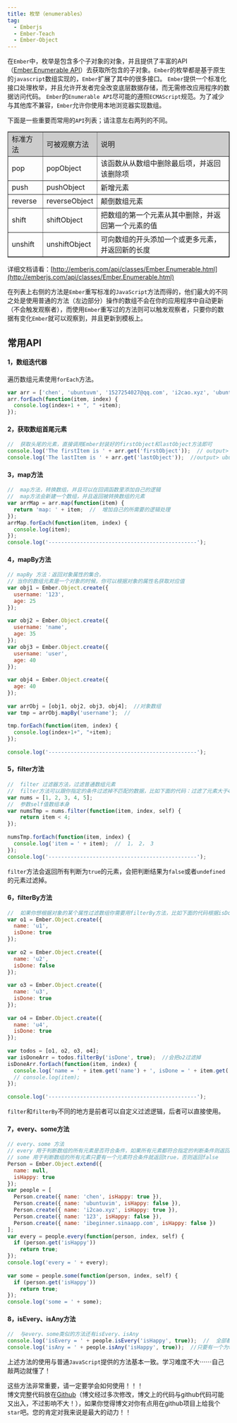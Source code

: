 ```yaml
---
title: 枚举（enumerables）
tag:
  - Emberjs
  - Ember-Teach
  - Ember-Object
---
```


在`Ember`中，枚举是包含多个子对象的对象，并且提供了丰富的API（[Ember.Enumerable API](http://emberjs.com/api/classes/Ember.Enumerable.html)）去获取所包含的子对象。`Ember`的枚举都是基于原生的`javascript`数组实现的，`Ember`扩展了其中的很多接口。
`Ember`提供一个标准化接口处理枚举，并且允许开发者完全改变底层数据存储，而无需修改应用程序的数据访问代码。
`Ember`的`Enumerable API`尽可能的遵照`ECMAScript`规范。为了减少与其他库不兼容，`Ember`允许你使用本地浏览器实现数组。

下面是一些重要而常用的`API`列表；请注意左右两列的不同。
<table border="1">
  <tr bgcolor="#ccc">
      <td>标准方法</td>
      <td>可被观察方法</td>
      <td>说明</td>
  </tr>
  <tr>
    <td>pop</td>
    <td>popObject</td>
    <td>该函数从从数组中删除最后项，并返回该删除项</td>
  </tr>
  <tr>
    <td>push</td>
    <td>pushObject</td>
    <td>新增元素</td>
  </tr>
 <tr>
    <td>reverse</td>
    <td>reverseObject</td>
    <td>颠倒数组元素</td>
  </tr>
<tr>
    <td>shift</td>
    <td>shiftObject</td>
    <td>把数组的第一个元素从其中删除，并返回第一个元素的值</td>
  </tr>
<tr>
    <td>unshift</td>
    <td>unshiftObject</td>
    <td>可向数组的开头添加一个或更多元素，并返回新的长度</td>
  </tr>
</table>

详细文档请看：[http://emberjs.com/api/classes/Ember.Enumerable.html](http://emberjs.com/api/classes/Ember.Enumerable.html)

在列表上右侧的方法是`Ember`重写标准的`JavaScript`方法而得的，他们最大的不同之处是使用普通的方法（左边部分）操作的数组不会在你的应用程序中自动更新（不会触发观察者），而使用`Ember`重写过的方法则可以触发观察者，只要你的数据有变化`Ember`就可以观察到，并且更新到模板上。

## 常用API

#### 1，数组迭代器

遍历数组元素使用`forEach`方法。

```javascript
var arr = ['chen', 'ubuntuvm', '1527254027@qq.com', 'i2cao.xyz', 'ubuntuvim.xyz'];
arr.forEach(function(item, index) {
  console.log(index+1 + ", " +item);
});
```

#### 2，获取数组首尾元素

```javascript
//  获取头尾的元素，直接调用Ember封装好的firstObject和lastObject方法即可
console.log('The firstItem is ' + arr.get('firstObject'));  // output> chen
console.log('The lastItem is ' + arr.get('lastObject'));  //output> ubuntuvim.xyz
```

#### 3，map方法

```javascript
//  map方法，转换数组，并且可以在回调函数里添加自己的逻辑
//  map方法会新建一个数组，并且返回被转换数组的元素
var arrMap = arr.map(function(item) {
  return 'map: ' + item;  //  增加自己的所需要的逻辑处理
});
arrMap.forEach(function(item, index) {
  console.log(item);
});
console.log('-----------------------------------------------');
```

#### 4，mapBy方法

```javascript
// mapBy 方法：返回对象属性的集合，
// 当你的数组元素是一个对象的时候，你可以根据对象的属性名获取对应值
var obj1 = Ember.Object.create({
  username: '123',
  age: 25
});
 
var obj2 = Ember.Object.create({
  username: 'name',
  age: 35
});
var obj3 = Ember.Object.create({
  username: 'user',
  age: 40
});
 
var obj4 = Ember.Object.create({
  age: 40
});
 
var arrObj = [obj1, obj2, obj3, obj4];  //对象数组
var tmp = arrObj.mapBy('username');  // 
 
tmp.forEach(function(item, index) {
  console.log(index+1+", "+item);
});
 
console.log('-----------------------------------------------');
```


#### 5，filter方法

```javascript
//  filter 过滤器方法，过滤普通数组元素
//  filter方法可以跟你指定的条件过滤掉不匹配的数据，比如下面的代码：过滤了元素大于4的元素
var nums = [1, 2, 3, 4, 5];
//  参数self值数组本身
var numsTmp = nums.filter(function(item, index, self) {
    return item < 4;
});
 
numsTmp.forEach(function(item, index) {
  console.log('item = ' + item);  //  1， 2， 3
});
console.log('-----------------------------------------------');
```

`filter`方法会返回所有判断为`true`的元素，会把判断结果为`false`或者`undefined`的元素过滤掉。

#### 6，filterBy方法

```javascript
//  如果你想根据对象的某个属性过滤数组你需要用filterBy方法，比如下面的代码根据isDone这个对象属性过滤
var o1 = Ember.Object.create({
  name: 'u1',
  isDone: true
});
 
var o2 = Ember.Object.create({
  name: 'u2',
  isDone: false
});
 
var o3 = Ember.Object.create({
  name: 'u3',
  isDone: true
});
 
var o4 = Ember.Object.create({
  name: 'u4',
  isDone: true
});
 
var todos = [o1, o2, o3, o4];
var isDoneArr = todos.filterBy('isDone', true);  //会把o2过滤掉
isDoneArr.forEach(function(item, index) {
  console.log('name = ' + item.get('name') + ', isDone = ' + item.get('isDone'));
  // console.log(item);
});
 
console.log('-----------------------------------------------');
```

`filter`和`filterBy`不同的地方是前者可以自定义过滤逻辑，后者可以直接使用。

#### 7，every、some方法

```javascript
// every、some 方法
// every 用于判断数组的所有元素是否符合条件，如果所有元素都符合指定的判断条件则返回true，否则返回false
// some 用于判断数组的所有元素只要有一个元素符合条件就返回true，否则返回false
Person = Ember.Object.extend({
  name: null,
  isHappy: true
});
var people = [
  Person.create({ name: 'chen', isHappy: true }),
  Person.create({ name: 'ubuntuvim', isHappy: false }),
  Person.create({ name: 'i2cao.xyz', isHappy: true }),
  Person.create({ name: '123', isHappy: false }),
  Person.create({ name: 'ibeginner.sinaapp.com', isHappy: false })
];
var every = people.every(function(person, index, self) {
  if (person.get('isHappy'))
    return true;
});
console.log('every = ' + every);
 
var some = people.some(function(person, index, self) {
  if (person.get('isHappy'))
    return true;
});
console.log('some = ' + some);
```

#### 8，isEvery、isAny方法

```javascript
//  与every、some类似的方法还有isEvery、isAny 
console.log('isEvery = ' + people.isEvery('isHappy', true));  //  全部都为true，返回结果才是true
console.log('isAny = ' + people.isAny('isHappy', true));  //只要有一个为true，返回结果就是true
```

上述方法的使用与普通`JavaScript`提供的方法基本一致。学习难度不大⋯⋯自己敲两边就懂了！

这些方法非常重要，请一定要学会如何使用！！！
<br>
博文完整代码放在[Github](https://github.com/ubuntuvim/my_emberjs_code)（博文经过多次修改，博文上的代码与github代码可能又出入，不过影响不大！），如果你觉得博文对你有点用在github项目上给我个`star`吧。您的肯定对我来说是最大的动力！！